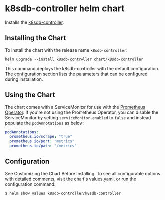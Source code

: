 # k8sdb-controller helm chart

Installs the [k8sdb-controller](https://github.com/DoodleScheduling/k8sdb-controller).

## Installing the Chart

To install the chart with the release name `k8sdb-controller`:

```console
helm upgrade --install k8sdb-controller chart/k8sdb-controller
```

This command deploys the k8sdb-controller with the default configuration. The [configuration](#configuration) section lists the parameters that can be configured during installation.

## Using the Chart

The chart comes with a ServiceMonitor for use with the [Prometheus Operator](https://github.com/helm/charts/tree/master/stable/prometheus-operator).
If you're not using the Prometheus Operator, you can disable the ServiceMonitor by setting `serviceMonitor.enabled` to `false` and instead
populate the `podAnnotations` as below:

```yaml
podAnnotations:
  prometheus.io/scrape: "true"
  prometheus.io/port: "metrics"
  prometheus.io/path: "/metrics"
```

## Configuration

See Customizing the Chart Before Installing. To see all configurable options with detailed comments, visit the chart's values.yaml, or run the configuration command:

```sh
$ helm show values k8sdb-controller/k8sdb-controller
```

